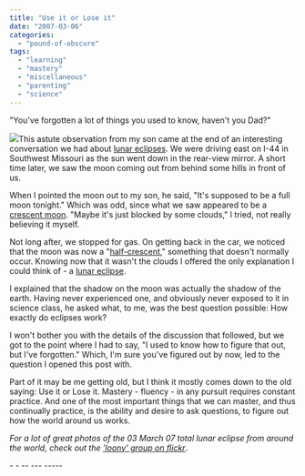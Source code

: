```yaml
---
title: "Use it or Lose it"
date: "2007-03-06"
categories: 
  - "pound-of-obscure"
tags: 
  - "learning"
  - "mastery"
  - "miscellaneous"
  - "parenting"
  - "science"
---
```


"You've forgotten a lot of things you used to know, haven't you Dad?"

[![](images/409904440_a884ab99fa.jpg)](http://flickr.com/photos/turfcutter/409904440/in/pool-loony/ "Lunar eclipse with star - by turfcutter (Flickr)")This astute observation from my son came at the end of an interesting conversation we had about [lunar eclipses](http://en.wikipedia.org/wiki/Lunar_eclipse "wikipedia: Lunar Eclipse"). We were driving east on I-44 in Southwest Missouri as the sun went down in the rear-view mirror. A short time later, we saw the moon coming out from behind some hills in front of us.

When I pointed the moon out to my son, he said, "It's supposed to be a full moon tonight." Which was odd, since what we saw appeared to be a [crescent moon](http://www.flickr.com/photos/drapelyk/409351711/in/photostream/ "flickr - 03.03.07 Lunar Eclipse 02"). "Maybe it's just blocked by some clouds," I tried, not really believing it myself.

Not long after, we stopped for gas. On getting back in the car, we noticed that the moon was now a "[half-crescent](http://www.flickr.com/photos/drapelyk/409353923/in/photostream/ "flickr - 03.03.07 Lunar Eclipse 03")," something that doesn't normally occur. Knowing now that it wasn't the clouds I offered the only explanation I could think of - a [lunar eclipse](http://sunearth.gsfc.nasa.gov/eclipse/OH/OH2007.html#2007Mar03T "NASA - Eclipses During 2007").

I explained that the shadow on the moon was actually the shadow of the earth. Having never experienced one, and obviously never exposed to it in science class, he asked what, to me, was the best question possible: How exactly do eclipses work?

I won't bother you with the details of the discussion that followed, but we got to the point where I had to say, "I used to know how to figure that out, but I've forgotten." Which, I'm sure you've figured out by now, led to the question I opened this post with.

Part of it may be me getting old, but I think it mostly comes down to the old saying: Use it or Lose it. Mastery - fluency - in any pursuit requires constant practice. And one of the most important things that we can master, and thus continually practice, is the ability and desire to ask questions, to figure out how the world around us works.

_For a lot of great photos of the 03 March 07 total lunar eclipse from around the world, check out the ['loony' group on flickr](http://flickr.com/groups/loony/ "Flickr: Lunar Eclipse - 03/03/07")_.

\- - -- --- -----
